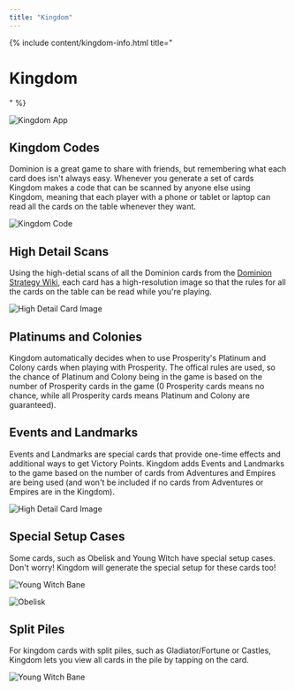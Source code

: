 ```yaml
---
title: "Kingdom"
---
```


{% include content/kingdom-info.html title="<h1>Kingdom</h1>" %}

![Kingdom App](/kingdom/img/kingdom.png)

## Kingdom Codes

Dominion is a great game to share with friends, but remembering what each card does isn't always easy. Whenever you generate a set of cards Kingdom makes a code that can be scanned by anyone else using Kingdom, meaning that each player with a phone or tablet or laptop can read all the cards on the table whenever they want.

![Kingdom Code](/kingdom/img/code.png)

## High Detail Scans

Using the high-detial scans of all the Dominion cards from the [Dominion Strategy Wiki](http://wiki.dominionstrategy.com), each card has a high-resolution image so that the rules for all the cards on the table can be read while you're playing.

![High Detail Card Image](/kingdom/img/card.png)

## Platinums and Colonies

Kingdom automatically decides when to use Prosperity's Platinum and Colony cards when playing with Prosperity. The offical rules are used, so the chance of Platinum and Colony being in the game is based on the number of Prosperity cards in the game (0 Prosperity cards means no chance, while all Prosperity cards means Platinum and Colony are guaranteed).

## Events and Landmarks

Events and Landmarks are special cards that provide one-time effects and additional ways to get Victory Points. Kingdom adds Events and Landmarks to the game based on the number of cards from Adventures and Empires are being used (and won't be included if no cards from Adventures or Empires are in the Kingdom).

![High Detail Card Image](/kingdom/img/events-landmarks.png)

## Special Setup Cases

Some cards, such as Obelisk and Young Witch have special setup cases. Don't worry! Kingdom will generate the special setup for these cards too!

![Young Witch Bane](/kingdom/img/bane.png)

![Obelisk](/kingdom/img/obelisk.png)

## Split Piles

For kingdom cards with split piles, such as Gladiator/Fortune or Castles, Kingdom lets you view all cards in the pile by tapping on the card.

![Young Witch Bane](/kingdom/img/split-card.png)